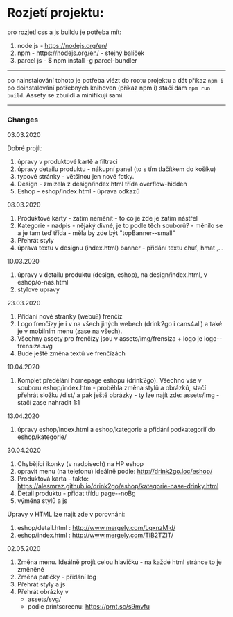 # Rozjetí projektu:
pro rozjetí css a js buildu je potřeba mít:

1) node.js - https://nodejs.org/en/
2) npm - https://nodejs.org/en/ - stejný balíček
3) parcel js - $ npm install -g parcel-bundler

----
po nainstalování tohoto je potřeba vlézt do rootu projektu a dát příkaz `npm i`
po doinstalování potřebných knihoven (příkaz npm i) stačí dám `npm run build`. Assety se zbuildí a minifikují sami.

------------------------------------------------------

### Changes

03.03.2020

Dobré projít:

1) úpravy v produktové kartě a filtraci
2) úpravy detailu produktu - nákupní panel (to s tím tlačítkem do košíku)
3) typové stránky - většinou jen nové fotky.
4) Design - zmizela z design/index.html třída overflow-hidden
5) Eshop - eshop/index.html - úprava odkazů

08.03.2020

1) Produktové karty - zatím neměnit - to co je zde je zatím nástřel
2) Kategorie - nadpis - nějaký divné, je to podle těch souborů? - měnilo se a je tam teď třída - měla by zde být "topBanner--small"
3) Přehrát styly
4) úprava textu v designu (index.html) banner - přidání textu chuť, hmat ,...

10.03.2020
1) úpravy v detailu produktu (design, eshop), na design/index.html, v eshop/o-nas.html
2) stylove upravy

23.03.2020
1) Přidání nové stránky (webu?) frenčíz
2) Logo frenčízy je i v na všech jiných webech (drink2go i cans4all) a také je v mobilním menu (zase na všech).
3) Všechny assety pro frenčízy jsou v assets/img/frensiza + logo je logo--frensiza.svg
4) Bude ještě změna textů ve frenčízách

10.04.2020
1) Komplet předělání homepage eshopu (drink2go). Všechno vše v souboru eshop/index.htm - proběhla změna stylů a obrázků, stačí přehrát složku /dist/ a pak ještě obrázky - ty lze najít zde: assets/img - stačí zase nahradit 1:1

13.04.2020
1) úpravy eshop/index.html a eshop/kategorie a přidání podkategorií do eshop/kategorie/



30.04.2020
1) Chybějící ikonky (v nadpisech) na HP eshop
2) opravit menu (na telefonu) ideálně podle: http://drink2go.loc/eshop/
3) Produktová karta - takto: https://alesmraz.github.io/drink2go/eshop/kategorie-nase-drinky.html
4) Detail produktu - přidat třídu page--noBg
5) výměna stylů a js

Úpravy v HTML lze najít zde v porovnání:
1) eshop/detail.html : http://www.mergely.com/LqxnzMld/
2) eshop/index.html : http://www.mergely.com/TlB2TZIT/



02.05.2020
1) Změna menu. Ideálně projít celou hlavičku - na každé html stránce to je změněné
2) Změna patičky - přidání log
3) Přehrát styly a js
4) Přehrát obrázky v 
    - assets/svg/
    - podle printscreenu: https://prnt.sc/s9mvfu